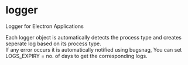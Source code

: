 # logger
Logger for Electron Applications

Each logger object is automatically detects the process type and creates seperate log based on its process type.<br/>
If any error occurs it is automatically notified using bugsnag, You can set LOGS_EXPIRY = no. of days to get the corresponding logs.<br/>

